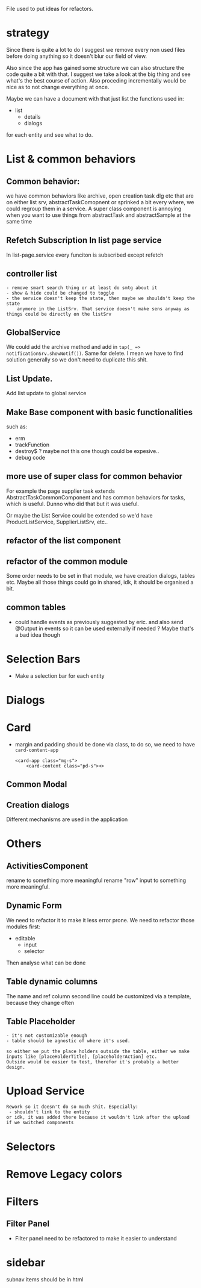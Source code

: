 

File used to put ideas for refactors.


# strategy
Since there is quite a lot to do I suggest we remove every non used files before doing anything so it doesn't blur our field of view.

Also since the app has gained some structure we can also structure the code quite a bit with that. I suggest we take a look at the big thing and see what's the best course of action. Also proceding incrementally would be nice as to not change everything at once.

Maybe we can have a document with that just list the functions used in:

  - list
	- details
	- dialogs

for each entity and see what to do.


# List & common behaviors

## Common behavior:
we have common behaviors like archive, open creation task dlg etc that are on either list srv, abstractTaskComopnent
or sprinked a bit every where, we could regroup them in a service. A super class component is annoying when you want 
to use things from abstractTask and abstractSample at the same time


## Refetch Subscription In list page service
In list-page.service every funciton is subscribed except refetch


## controller list
	- remove smart search thing or at least do smtg about it
	- show & hide could be changed to toggle
	- the service doesn't keep the state, then maybe we shouldn't keep the state 
		anymore in the ListSrv. That service doesn't make sens anyway as things could be directly on the listSrv


## GlobalService
We could add the archive method and add in `tap(_ => notificationSrv.showNotif())`. Same for delete.
I mean we have to find solution generally so we don't need to duplicate this shit.

## List Update.
Add list update to global service

## Make Base component with basic functionalities
such as:

 - erm
 - trackFunction
 - destroy$ ? maybe not this one though could be expesive..
 - debug code


## more use of super class for common behavior

For example the page supplier task extends AbstractTaskCommonComponent and has common behaviors for tasks, which is useful. Dunno who did that but it was useful.

Or maybe the List Service could be extended so we'd have ProductListService, SupplierListSrv, etc.. 


## refactor of the list component


## refactor of the common module

Some order needs to be set in that module, we have creation dialogs, tables etc. Maybe all those things could go in shared, idk, it should be organised a bit.

## common tables
  - could handle events as previously suggested by eric. and also send @Output in events so it can be used externally if needed ? Maybe that's a bad idea though

# Selection Bars

  - Make a selection bar for each entity

# Dialogs

# Card

  - margin and padding should be done via class, to do so, we need to have `card-content-app`
	```
	<card-app class="mg-s">
		<card-content class="pd-s"><>
	```

## Common Modal

## Creation dialogs

Different mechanisms are used in the application

# Others

## ActivitiesComponent
rename to something more meaningful
rename "row" input to something more meaningful.


## Dynamic Form
We need to refactor it to make it less error prone.
We need to refactor those modules first:

  - editable
	- input
	- selector

Then analyse what can be done

## Table dynamic columns
The name and ref column second line could be customized via a template, because they change often

## Table Placeholder

	- it's not customizable enough
	- table should be agnostic of where it's used.

	so either we put the place holders outside the table, either we make inputs like [placeHolderTitle], [placeholderAction] etc.
	Outside would be easier to test, therefor it's probably a better design.

# Upload Service

	Rework so it doesn't do so much shit. Especially:
	 - shouldn't link to the entity
	or idk, it was added there because it wouldn't link after the upload if we switched components


# Selectors

# Remove Legacy colors

# Filters 

## Filter Panel
  - Filter panel need to be refactored to make it easier to understand


# sidebar

  subnav items should be in html